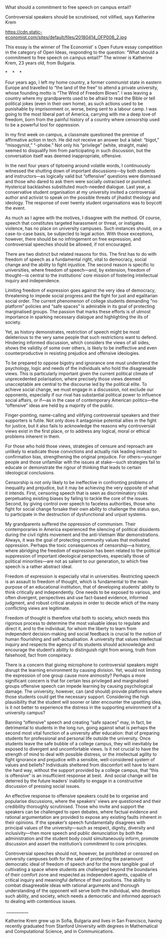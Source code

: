 What should a commitment to free speech on campus entail?

Controversial speakers should be scrutinised, not vilified, says Katherine Krem

https://cdn.static-economist.com/sites/default/files/20180414_OFP008_2.jpg

 This essay is the winner of  The Economist’ s Open Future essay competition in the category of Open Ideas, responding to the question: “What should a commitment to free speech on campus entail?” The winner is Katherine Krem, 23 years old, from Bulgaria.  

*    *    * 

Four years ago, I left my home country, a former communist state in eastern Europe and travelled to “the land of the free” to attend a private university, whose founding motto is “The Wind of Freedom Blows”. I was leaving a country where my grandparents used to be afraid to read the Bible or tell political jokes (even in their own home), as such actions used to be punishable by imprisonment or, worse, being sent to a labour camp. I was going to the most liberal part of America, carrying with me a deep love of freedom, born from the painful history of a country where censorship used to be a powerful tool for oppression.

In my first week on campus, a classmate questioned the premise of affirmative action in tech. He did not receive an answer but a label: “bigot,” “misogynist,” “-phobe.” Not only his “privilege” (white, straight, male) seemed to disqualify him from participating in such discussion, but the conversation itself was deemed inappropriate, offensive. 

In the next four years of tiptoeing around volatile words, I continuously witnessed the shutting down of important discussions—by both students and instructors—as logically valid but “offensive” questions were dismissed and those who dared to ask them were socially ostracised or punished. Hysterical backlashes substituted much-needed dialogue. Last year, a conservative student organisation at my university invited a controversial author and activist to speak on the possible threats of jihadist theology and ideology. The response of over twenty student organisations was to boycott the event.

As much as I agree with the motives, I disagree with the method. Of course, speech that constitutes targeted harassment or threat, or instigates violence, has no place on university campuses. Such instances should, on a case-to-case basis, be subjected to legal action. With those exceptions, however, there should be no infringement on free expression, and controversial speeches should be allowed, if not encouraged.

There are two distinct but related reasons for this. The first has to do with freedom of speech as a fundamental right, vital to democracy, social change and the ability to fight injustice. The second reason is specific to universities, where freedom of speech—and, by extension, freedom of thought—is central to the institutions’ core mission of fostering intellectual inquiry and independence.

Limiting freedom of expression goes against the very idea of democracy, threatening to impede social progress and the fight for just and egalitarian social order. The current phenomenon of college students demanding “no platform” policies and “safe spaces” is admirable in its goal of protecting marginalised groups. The passion that marks these efforts is of utmost importance in sparking necessary dialogue and highlighting the ills of society.

Yet, as history demonstrates, restriction of speech might be most deleterious to the very same people that such restrictions want to defend. Hindering informed discussion, which considers the views of all sides, shows the validity of some over others, is likely to be ineffective and even counterproductive in resisting prejudice and offensive ideologies.

To be prepared to oppose bigotry and ignorance one must understand the psychology, logic and needs of the individuals who hold the disagreeable views. This is particularly important given the current political climate of unprecedented polarisation, where precisely those views deemed unacceptable are central to the discourse led by the political elite. To achieve social change, we must engage in a discussion, not exclude our opponents, especially if our rival has substantial political power to influence social affairs, or if—as in the case of contemporary American politics—the “offensive” ideas are held by a majority of the public.

Finger-pointing, name-calling and vilifying controversial speakers and their supporters is futile. Not only does it antagonise potential allies in the fight for justice, but it also fails to acknowledge the reasons why controversial views exist in the first place, or to address any logical, moral or ethical problems inherent in them.

For those who hold those views, strategies of censure and reproach are unlikely to eradicate those convictions and actually risk leading instead to confirmation bias, strengthening the original prejudice. For others—younger people and those unfamiliar with the issues at stake—such strategies fail to educate or demonstrate the rigour of thinking that leads to certain ideological conclusions.

Censorship is not only likely to be ineffective in confronting problems of inequality and prejudice, but it may be achieving the very opposite of what it intends. First, censoring speech that is seen as discriminatory risks perpetuating existing biases by failing to tackle the core of the issues. Second, by giving control over speech to faceless authorities, those who fight for social change forsake their own ability to challenge the status quo, to participate in the destruction of dysfunctional and unjust systems.

My grandparents suffered the oppression of communism. Their contemporaries in America experienced the silencing of political dissidents during the civil rights movement and the anti-Vietnam War demonstrations. Always, it was the goal of protecting community values that motivated oppression. Perhaps the toxic consequences of censorship—a history, where abridging the freedom of expression has been related to the political suppression of important ideological perspectives, especially those of political minorities—are not as salient to our generation, to which free speech is a rather abstract ideal.

Freedom of expression is especially vital in universities. Restricting speech is an assault to freedom of thought, which is fundamental to the main purpose of an educational institution, that of developing students’ ability to think critically and independently. One needs to be exposed to various, and often divergent, perspectives and use fact-based evidence, informed judgment, and robust critical analysis in order to decide which of the many conflicting views are legitimate. 

Freedom of thought is therefore vital both to society, which needs this rigorous process to determine the most valuable ideas to regulate and direct it, and to the individual, for whom the liberty to learn from independent decision-making and social feedback is crucial to the notion of human flourishing and self-actualisation. A university that values intellectual inquiry and respects the agency of its students should acknowledge and encourage the student’s ability to distinguish right from wrong, truth from falsehood, fact from conspiracy.

There is a concern that giving microphone to controversial speakers might disrupt the learning environment by causing division. Yet, would not limiting the expression of one group cause more animosity? Perhaps a more significant concern is that for certain less privileged and marginalised groups offensive speech can impede learning by causing psychological damage. The university, however, can (and should) provide platforms where those students could get the necessary support. Considering the high plausibility that the student will sooner or later encounter the upsetting idea, is it not better to experience the distress in the supporting environment of a university campus?

Banning “offensive” speech and creating “safe spaces” may, in fact, be detrimental to students in the long run, going against what is perhaps the second most vital function of a university after education: that of preparing students for professional and personal life outside the university. Once students leave the safe bubble of a college campus, they will inevitably be exposed to divergent and uncomfortable views. Is it not crucial to have the strength of mind to deal with possible distress, or the intellectual agility to fight ignorance and prejudice with a sensible, well-considered system of values and beliefs? Individuals sheltered from discomfort will have to learn the hard way, without the support provided by a college campus, that “this is offensive” is an insufficient response at best.  And social change will be deterred by the future leaders’ inability to engage in a constructive discussion of pressing social issues.

An effective response to offensive speakers could be to organise and popularise discussions, where the speakers’ views are questioned and their credibility thoroughly scrutinised. Those who invite and support the speakers can be challenged to open debates, where factual evidence and rational argumentation are provided to expose any existing faults inherent in their opinions. If the speaker’s speech fundamentally disagrees with principal values of the university—such as respect, dignity, diversity and inclusivity—then more speech and public denunciation by both the administration and the student body could simultaneously inform, promote discussion and assert the institution’s commitment to core principles.

Controversial speeches should not, however, be prohibited or censored on university campuses both for the sake of protecting the paramount democratic ideal of freedom of speech and for the more tangible goal of cultivating a space where students are challenged beyond the boundaries of their comfort zone and respected as independent agents, capable of critical inquiry and meaningful defence of their positions. The ability to combat disagreeable ideas with rational arguments and thorough understanding of the opponent will serve both the individual, who develops such ability, and society, which needs a democratic and informed approach to dealing with contentious issues.

 ___________

 Katherine Krem grew up in Sofia, Bulgaria and lives in San Francisco, having recently graduated from Stanford University with degrees in Mathematical and Computational Science, and in Communications. 